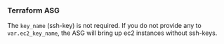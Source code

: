 ### Terraform ASG

The `key_name` (ssh-key) is not required. If you do not provide any to `var.ec2_key_name`, the ASG will bring up ec2 instances without ssh-keys.
